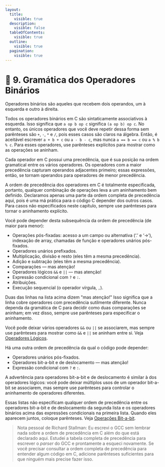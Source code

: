 ```yaml
---
layout:
  title:
    visible: true
  description:
    visible: false
  tableOfContents:
    visible: true
  outline:
    visible: true
  pagination:
    visible: true
---
```


# 🐫 9. Gramática dos Operadores Binários

Operadores binários são aqueles que recebem dois operandos, um à esquerda e outro à direita.

Todos os operadores binários em C são sintaticamente associativos à esquerda. Isso significa que `a op b op c` significa `(a op b) op c`. No entanto, os únicos operadores que você deve repetir dessa forma sem parênteses são `+`, `-`, `*` e `/`, pois esses casos são claros na álgebra. Então, é aceitável escrever `a + b + c` ou `a - b - c`, mas nunca `a == b == c` ou `a % b % c`. Para esses operadores, use parênteses explícitos para mostrar como as operações se aninham.

Cada operador em C possui uma precedência, que é sua posição na ordem gramatical entre os vários operadores. Os operadores com a maior precedência capturam operandos adjacentes primeiro; essas expressões, então, se tornam operandos para operadores de menor precedência.

A ordem de precedência dos operadores em C é totalmente especificada, portanto, qualquer combinação de operações leva a um aninhamento bem definido. Declaramos apenas uma parte da ordem completa de precedência aqui, pois é uma má prática para o código C depender dos outros casos. Para casos não especificados neste capítulo, sempre use parênteses para tornar o aninhamento explícito.

Você pode depender desta subsequência da ordem de precedência (de maior para menor):

* Operações pós-fixadas: acesso a um campo ou alternativa (‘.’ e ‘->’), indexação de array, chamadas de função e operadores unários pós-fixados.
* Operadores unários prefixados.
* Multiplicação, divisão e resto (eles têm a mesma precedência).
* Adição e subtração (eles têm a mesma precedência).
* Comparações — mas atenção!
* Operadores lógicos `&&` e `||` — mas atenção!
* Expressão condicional com `?` e `:`.
* Atribuições.
* Execução sequencial (o operador vírgula, `,`).

Duas das linhas na lista acima dizem "mas atenção!" Isso significa que a linha cobre operadores com precedência sutilmente diferente. Nunca dependa da gramática de C para decidir como duas comparações se aninham; em vez disso, sempre use parênteses para especificar o aninhamento.

Você pode deixar vários operadores `&&` ou `||` se associarem, mas sempre use parênteses para mostrar como `&&` e `||` se aninham entre si. Veja [Operadores Lógicos](8.-expressoes-de-controle-de-execucao/operadores-logicos.md).

Há uma outra ordem de precedência da qual o código pode depender:

* Operadores unários pós-fixados.
* Operadores bit-a-bit e de deslocamento — mas atenção!
* Expressão condicional com `?` e `:`.

A advertência para operadores bit-a-bit e de deslocamento é similar à dos operadores lógicos: você pode deixar múltiplos usos de um operador bit-a-bit se associarem, mas sempre use parênteses para controlar o aninhamento de operadores diferentes.

Essas listas não especificam qualquer ordem de precedência entre os operadores bit-a-bit e de deslocamento da segunda lista e os operadores binários acima das expressões condicionais na primeira lista. Quando eles aparecem juntos, coloque parênteses. Veja [Operações Bit-a-bit](6.-aritmetica/operacoes-bit-a-bit.md).

> Nota pessoal de Richard Stallman: Eu escrevi o GCC sem lembrar nada sobre a ordem de precedência em C além do que está declarado aqui. Estudei a tabela completa de precedência para escrever o _parser_ do GCC e prontamente a esqueci novamente. Se você precisar consultar a ordem completa de precedência para entender algum código em C, adicione parênteses suficientes para que ninguém mais precise fazer isso.

